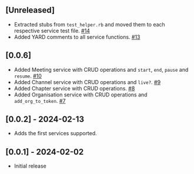 ## [Unreleased]
- Extracted stubs from `test_helper.rb` and moved them to each respective service test file. [#14](https://github.com/Swiftner/swiftner_ruby/pull/14)
- Added YARD comments to all service functions. [#13](https://github.com/Swiftner/swiftner_ruby/pull/13)
 
## [0.0.6]
- Added Meeting service with CRUD operations and `start`, `end`, `pause` and `resume`. [#10](https://github.com/Swiftner/swiftner_ruby/pull/10)
- Added Channel service with CRUD operations and `live?`. [#9](https://github.com/Swiftner/swiftner_ruby/pull/9)
- Added Chapter service with CRUD operations. [#8](https://github.com/Swiftner/swiftner_ruby/pull/8)
- Added Organisation service with CRUD operations and `add_org_to_token`. [#7](https://github.com/Swiftner/swiftner_ruby/pull/7)

## [0.0.2] - 2024-02-13

-  Adds the first services supported.

## [0.0.1] - 2024-02-02

- Initial release

